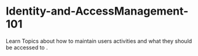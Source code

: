 # Identity-and-AccessManagement-101
Learn Topics about how to maintain users activities and what they should be accessed to .
